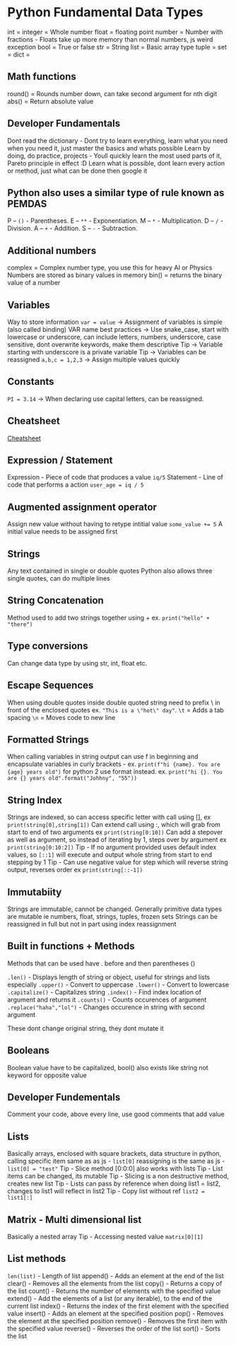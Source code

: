 # Python Fundamental Data Types

int = integer = Whole number
float = floating point number = Number with fractions - Floats take up more memory than normal numbers, js weird exception
bool = True or false
str = String
list = Basic array type
tuple =
set =
dict =

## Math functions

round() = Rounds number down, can take second argument for nth digit
abs() = Return absolute value

## Developer Fundamentals

Dont read the dictionary - Dont try to learn everything, learn what you need when you need it, just master the basics and whats possible
Learn by doing, do practice, projects - Youll quickly learn the most used parts of it, Pareto principle in effect :D
Learn what is possible, dont learn every action or method, just what can be done then google it

## Python also uses a similar type of rule known as PEMDAS

P – `()` - Parentheses.
E – `**` - Exponentiation.
M – `*` - Multiplication.
D – `/` - Division.
A – `+` - Addition.
S – `-` - Subtraction.

## Additional numbers

complex = Complex number type, you use this for heavy AI or Physics
Numbers are stored as binary values in memory
bin() = returns the binary value of a number

## Variables

Way to store information
`var = value` -> Assignment of variables is simple (also called binding)
VAR name best practices -> Use snake_case, start with lowercase or underscore, can include letters, numbers, underscore, case sensitive, dont overwrite keywords, make them descriptive
Tip -> Variable starting with underscore is a private variable
Tip -> Variables can be reassigned
`a,b,c = 1,2,3` -> Assign multiple values quickly

## Constants

`PI = 3.14` -> When declaring use capital letters, can be reassigned.

## Cheatsheet

[Cheatsheet](https://zerotomastery.io/cheatsheets/python-cheat-sheet/#useful-libraries)

## Expression / Statement

Expression - Piece of code that produces a value `iq/5`
Statement - Line of code that performs a action `user_age = iq / 5`

## Augmented assignment operator

Assign new value without having to retype intitial value `some_value += 5`
A initial value needs to be assigned first

## Strings

Any text contained in single or double quotes
Python also allows three single quotes, can do multiple lines

## String Concatenation

Method used to add two strings together using + ex. `print("hello" + "there")`

## Type conversions

Can change data type by using str, int, float etc.

## Escape Sequences

When using double quotes inside double quoted string need to prefix \ in front of the enclosed quotes ex. `"This is a \"hot\" day"`.
`\t` = Adds a tab spacing
`\n` = Moves code to new line

## Formatted Strings

When calling variables in string output can use f in beginning and encapsulate variables in curly brackets -
ex. `print(f"hi {name}. You are {age} years old")`
for python 2 use format instead.
ex. `print("hi {}. You are {} years old".format("Johhny", "55"))`

## String Index

Strings are indexed, so can access specific letter with call using [],
ex `print(string[0],string[1])`
Can extend call using :, which will grab from start to end of two arguments
ex `print(string[0:10])`
Can add a stepover as well as argument, so instead of iterating by 1, steps over by argument
ex `print(string[0:10:2])`
Tip - If no argument provided uses default index values, so `[::1]` will execute and output whole string from start to end stepping by 1
Tip - Can use negative value for step which will reverse string output, reverses order
ex `print(string[::-1])`

## Immutabiity

Strings are immutable, cannot be changed. Generally primitive data types are mutable ie numbers, float, strings, tuples, frozen sets
Strings can be reassigned in full but not in part using index reassignment

## Built in functions + Methods

Methods that can be used have . before and then parentheses ()

`.len()` - Displays length of string or object, useful for strings and lists especially
`.upper()` - Convert to uppercase
`.lower()` - Convert to lowercase
`.capitalize()` - Capitalizes string
`.index()` - Find index location of argument and returns it
`.counts()` - Counts occurences of argument
`.replace("haha","lol")` - Changes occurence in string with second argument

These dont change original string, they dont mutate it

## Booleans

Boolean value have to be capitalized, bool() also exists like string
not keyword for opposite value

## Developer Fundementals

Comment your code, above every line, use good comments that add value

## Lists

Basically arrays, enclosed with square brackets, data structure in python,
calling specific item same as as js - `list[0]`
reassigning is the same as js - `list[0] = "test"`
Tip - Slice method [0:0:0] also works with lists
Tip - List items can be changed, its mutable
Tip - Slicing is a non destructive method, creates new list
Tip - Lists can pass by reference when doing list1 = list2, changes to list1 will reflect in list2
Tip - Copy list without ref `list2 = list1[:]`

## Matrix - Multi dimensional list

Basically a nested array
Tip - Accessing nested value `matrix[0][1]`

## List methods

`len(list)` - Length of list
append() - Adds an element at the end of the list
clear() - Removes all the elements from the list
copy() - Returns a copy of the list
count() - Returns the number of elements with the specified value
extend() - Add the elements of a list (or any iterable), to the end of the current list
index() - Returns the index of the first element with the specified value
insert() - Adds an element at the specified position
pop() - Removes the element at the specified position
remove() - Removes the first item with the specified value
reverse() - Reverses the order of the list
sort() - Sorts the list
